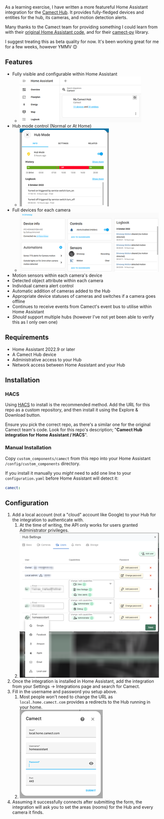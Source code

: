 As a learning exercise, I have written a more featureful Home Assistant integration for the [Camect Hub](https://camect.com/). It provides fully-fledged devices and entities for the hub, its cameras, and motion detection alerts.

Many thanks to the Camect team for providing something I could learn from with their [original Home Assistant code](https://github.com/camect/home-assistant-integration), and for their [camect-py](https://github.com/camect/camect-py) library.

I suggest treating this as beta quality for now. It's been working great for me for a few weeks, however YMMV 😊

## Features ##
- Fully visible and configurable within Home Assistant
  - ![HA Integrations](https://github.com/Fr3d/camect-ha/blob/main/ha_integrations.png?raw=true)
- Hub mode control (Normal or At Home)
  - ![Hub mode](https://github.com/Fr3d/camect-ha/blob/main/ha_hub_mode.png?raw=true)
- Full devices for each camera
  - ![Camera device](https://github.com/Fr3d/camect-ha/blob/main/ha_camera_device.png?raw=true)
- Motion sensors within each camera's device
- Detected object attribute within each camera
- Individual camera alert control
- Automatic addition of cameras added to the Hub
- Appropriate device statuses of cameras and switches if a camera goes offline
- Continues to receive events from Camect's event bus to utilise within Home Assistant
- *Should* support multiple hubs (however I've not yet been able to verify this as I only own one)

## Requirements ##
- Home Assistant 2022.9 or later
- A Camect Hub device
- Administrative access to your Hub
- Network access between Home Assistant and your Hub

## Installation ##
### HACS ###
Using [HACS](https://hacs.xyz/) to install is the recommended method. Add the URL for this repo as a custom repository, and then install it using the Explore & Download button.

Ensure you pick the correct repo, as there's a similar one for the original Camect team's code. Look for this repo's description; "**Camect Hub integration for Home Assistant / HACS**".

### Manual Installation ###
Copy `custom_components/camect` from this repo into your Home Assistant `/config/custom_components` directory.

If you install it manually you *might* need to add one line to your `configuration.yaml` before Home Assistant will detect it:
```yaml
camect:
```

## Configuration ##

1. Add a local account (not a "cloud" account like Google) to your Hub for the integration to authenticate with.
   1. At the time of writing, the API only works for users granted Administrator privileges.
   2. ![Add local Camect Hub user](https://github.com/Fr3d/camect-ha/blob/main/add_ha_user.png?raw=true)
2. Once the integration is installed in Home Assistant, add the integration from your Settings -> Integrations page and search for Camect.
3. Fill in the username and password you setup above.
   1. Most people won't need to change the URL as `local.home.camect.com` provides a redirects to the Hub running in your home.
   2. ![Camect HA Config](https://github.com/Fr3d/camect-ha/blob/main/ha_configuration.png?raw=true)
4. Assuming it successfully connects after submitting the form, the integration will ask you to set the areas (rooms) for the Hub and every camera it finds.

